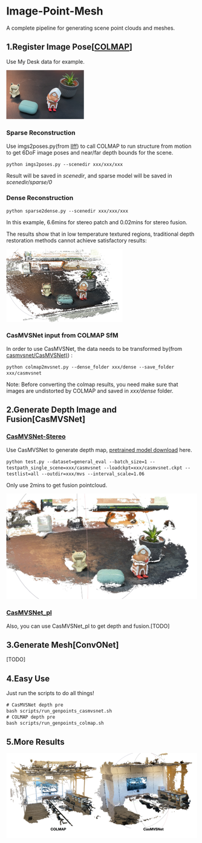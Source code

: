 # Image-Point-Mesh

A complete pipeline for generating scene point clouds and meshes.

## 1.Register Image Pose[[COLMAP](https://github.com/colmap/colmap)]

Use My Desk data for example.

<img src="png/desk1.png" alt="image1" style="zoom:20%;" />

### **Sparse Reconstruction**

Use imgs2poses.py(from [llff](https://github.com/Fyusion/LLFF)) to call COLMAP to run structure from motion to get 6DoF image poses and near/far depth bounds for the scene.

```shell
python imgs2poses.py --scenedir xxx/xxx/xxx 
```

Result will be saved in *scenedir*, and sparse model will be saved in *scenedir/sparse/0*

### **Dense Reconstruction**

```shell
python sparse2dense.py --scenedir xxx/xxx/xxx
```

In this example, 6.6mins for stereo patch and 0.02mins for stereo fusion.

The results show that in low temperature textured regions, traditional depth restoration methods cannot achieve satisfactory results:

<img src="png/desk2.png" alt="image2" style="zoom:30%;" />

### **CasMVSNet input from COLMAP SfM**

In order to use CasMVSNet, the data needs to be transformed by(from [casmvsnet/CasMVSNet)](https://github.com/alibaba/cascade-stereo/tree/master/CasMVSNet)) :

```shell
python colmap2mvsnet.py --dense_folder xxx/dense --save_folder xxx/casmvsnet
```

Note: Before converting the colmap results, you need make sure that images are undistorted by COLMAP and saved in *xxx/dense* folder. 

## 2.Generate Depth Image and Fusion[CasMVSNet]

### **[CasMVSNet-Stereo](https://github.com/alibaba/cascade-stereo)**

Use CasMVSNet to generate depth map, [pretrained model download](https://virutalbuy-public.oss-cn-hangzhou.aliyuncs.com/share/cascade-stereo/CasMVSNet/48_32_8-4-2-1_dlossw-0.5-1.0-2.0/casmvsnet.ckpt) here.

```shell
python test.py --dataset=general_eval --batch_size=1 --testpath_single_scene=xxx/casmvsnet --loadckpt=xxx/casmvsnet.ckpt --testlist=all --outdir=xxx/mvs --interval_scale=1.06
```

Only use 2mins to get fusion pointcloud.

<img src="png/desk3.png" alt="image3" style="zoom:50%;" />

### **[CasMVSNet_pl](https://github.com/kwea123/CasMVSNet_pl)**

Also, you can use CasMVSNet_pl to get depth and fusion.[TODO]

## 3.Generate Mesh[ConvONet]

[TODO]



## 4.Easy Use

Just run the scripts to do all things!

```shell
# CasMVSNet depth pre
bash scripts/run_genpoints_casmvsnet.sh
# COLMAP depth pre
bash scripts/run_genpoints_colmap.sh
```



## 5.More Results

<img src="png/demo4.png" alt="image3" style="zoom:50%;" />

